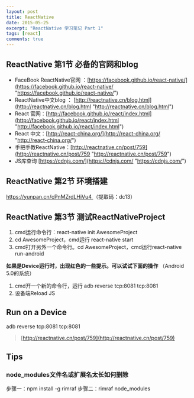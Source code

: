 ```yaml
---
layout: post
title: ReactNative
date: 2015-05-25
excerpt: "ReactNative 学习笔记 Part 1"
tags: [react]
comments: true
---
```



## ReactNative 第1节 必备的官网和blog ##
- FaceBook ReactNative官网 ：[https://facebook.github.io/react-native/](https://facebook.github.io/react-native/ "https://facebook.github.io/react-native/") 
- ReactNative中文blog ： [http://reactnative.cn/blog.html](http://reactnative.cn/blog.html "http://reactnative.cn/blog.html")
- React 官网：[http://facebook.github.io/react/index.html](http://facebook.github.io/react/index.html "http://facebook.github.io/react/index.html")
- React 中文：[http://react-china.org/](http://react-china.org/ "http://react-china.org/")
- 手把手教ReactNative：[http://reactnative.cn/post/759](http://reactnative.cn/post/759 "http://reactnative.cn/post/759")
- JS库查询 [https://cdnjs.com/](https://cdnjs.com/ "https://cdnjs.com/")

##  ReactNative 第2节  环境搭建 ##
[https://yunpan.cn/cPnMZrdLHiVu4 ](https://yunpan.cn/cPnMZrdLHiVu4  "ReactNative环境搭建")
（提取码：dc13）


##  ReactNative 第3节 测试ReactNativeProject ##

 1. cmd运行命令行：react-native init AwesomeProject
 2. cd AwesomeProject，cmd运行 react-native start
 3. cmd打开另外一个命令行。cd AwesomeProject，cmd运行react-native run-android

**如果是Device运行时，出现红色的一些提示。可以试试下面的操作**
（Android 5.0的系统）
1. cmd开一个新的命令行，运行 adb reverse tcp:8081 tcp:8081
2. 设备端Reload JS


## Run on a Device ##
adb reverse tcp:8081 tcp:8081

> [http://reactnative.cn/post/759](http://reactnative.cn/post/759)


## Tips ##

### node_modules文件名或扩展名太长如何删除 ##
步骤一：npm install -g rimraf
步骤二：rimraf node_modules